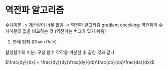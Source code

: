 # **역전파 알고리즘**

수치미분 -> 계산량이 너무 많음 -> 역전파 알고리즘
gradient checking: 역전파와 수치미분의 값을 비교하는 것 (역전파는 버그가 있기 쉬움)

1. 연쇄 법칙 (Chain Rule)
   
합성함수의 미분: 구성 함수 각각을 미분한 후 곱한 것과 같다

$\frac{dy}{dx} = \frac{dy}{dy}\frac{dy}{db}\frac{db}{da}\frac{da}{dx}$
